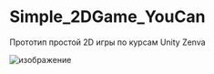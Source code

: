 # Simple_2DGame_YouCan
Прототип простой 2D игры по курсам Unity Zenva 

![изображение](https://user-images.githubusercontent.com/79563332/150120296-fef31e9d-7a39-4aaf-aa68-1c1ea9e71c2d.png)
